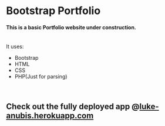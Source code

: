 # Bootstrap Portfolio


<h4>This is a basic Portfolio website under construction.</h4><br>
It uses:<br>
<ul>
<li>Bootstrap</li>
<li>HTML</li>
<li>CSS</li>
<li>PHP(Just for parsing)</li>
</ul>

<br>

## Check out the fully deployed app @[luke-anubis.herokuapp.com](https://luke-anubis.vercel.app/)
